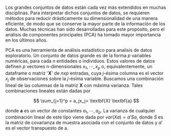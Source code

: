 Los grandes conjuntos de datos están cada vez más extendidos en muchas disciplinas. Para interpretar dichos conjuntos de datos, se requieren métodos para reducir drásticamente su dimensionalidad
de una manera eficiente, de modo que se conserve la mayor parte de la información de los datos. Muchas técnicas han sido desarrolladas para este propósito, pero el análisis de componentes principales (PCA) 
ha tomado mayor importancia en los últimos años.

PCA es una herramienta de análisis estadístico para analisis de datos exploratorio. Un conjunto de datos grande es de la forma $p$ variables numéricas, para cada $n$ entidades o individuos. Estos valores de datos definen $p$ vectores n-dimensionales $x_1, \cdots , x_p$ o, equivalentemente, un dataframe o matriz '$\textbf{X}$' de $n x p$ entradas, cuya $j$-ésima columna es el vector $x_j$ de observaciones sobre la $j$-ésima variable. Buscamos una combinación lineal de las columnas de la matriz $\textbf{X}$ con máxima varianza. Tales combinaciones lineales están dadas por

$$ \sum_{j=1}^p = a_jx_j= \textbf{X} \textbf{a} $$

donde $\textbf{a}$ es un vector de constantes $a_1, \cdots , a_p$. La varianza de cualquier combinación lineal de este tipo viene dada por $var(Xa) = a'Sa$, donde $S$ es la matriz de covarianza de muestra asociada con el conjunto de datos y $a'$ es el vector transpuesto de a.



